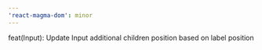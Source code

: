 ```yaml
---
'react-magma-dom': minor
---
```


feat(Input): Update Input additional children position based on label position